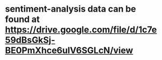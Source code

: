 # sentiment-analysis data can be found at https://drive.google.com/file/d/1c7e59dBsGkSj-BE0PmXhce6ulV6SGLcN/view
